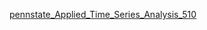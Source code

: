 [pennstate_Applied_Time_Series_Analysis_510](https://newonlinecourses.science.psu.edu/stat510/node/41/)
